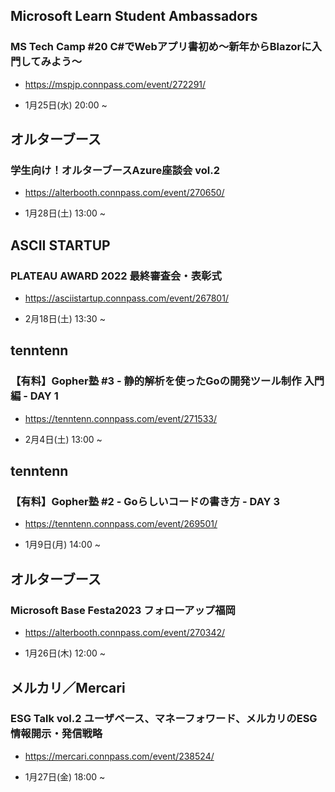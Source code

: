 ## Microsoft Learn Student Ambassadors

### MS Tech Camp #20 C#でWebアプリ書初め～新年からBlazorに入門してみよう～

- https://mspjp.connpass.com/event/272291/

- 1月25日(水) 20:00 ~

## オルターブース

### 学生向け！オルターブースAzure座談会 vol.2

- https://alterbooth.connpass.com/event/270650/

- 1月28日(土) 13:00 ~

## ASCII STARTUP

### PLATEAU AWARD 2022 最終審査会・表彰式

- https://asciistartup.connpass.com/event/267801/

- 2月18日(土) 13:30 ~

## tenntenn

### 【有料】Gopher塾 #3 - 静的解析を使ったGoの開発ツール制作 入門編 - DAY 1

- https://tenntenn.connpass.com/event/271533/

- 2月4日(土) 13:00 ~

## tenntenn

### 【有料】Gopher塾 #2 - Goらしいコードの書き方 - DAY 3

- https://tenntenn.connpass.com/event/269501/

- 1月9日(月) 14:00 ~

## オルターブース

### Microsoft Base Festa2023 フォローアップ福岡

- https://alterbooth.connpass.com/event/270342/

- 1月26日(木) 12:00 ~

## メルカリ／Mercari

### ESG Talk vol.2 ユーザベース、マネーフォワード、メルカリのESG情報開示・発信戦略

- https://mercari.connpass.com/event/238524/

- 1月27日(金) 18:00 ~

<br> 